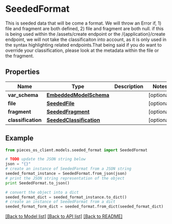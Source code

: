 # SeededFormat

This is seeded data that will be come a format.  We will throw an Error if, 1) file and fragment are both defined, 2) file and fragment are both null.  if this is being used within the /assets/create endpoint or the /\{application\}/create endpoint, we will not take the classificaiton into account, as it is only used in the syntax highlighting related endpoints.That being said if you do want to override your classification, please look at the metadata within the file or the fragment.

## Properties

Name | Type | Description | Notes
------------ | ------------- | ------------- | -------------
**var_schema** | [**EmbeddedModelSchema**](EmbeddedModelSchema) |  | [optional] 
**file** | [**SeededFile**](SeededFile) |  | [optional] 
**fragment** | [**SeededFragment**](SeededFragment) |  | [optional] 
**classification** | [**SeededClassification**](SeededClassification) |  | [optional] 

## Example

```python
from pieces_os_client.models.seeded_format import SeededFormat

# TODO update the JSON string below
json = "{}"
# create an instance of SeededFormat from a JSON string
seeded_format_instance = SeededFormat.from_json(json)
# print the JSON string representation of the object
print SeededFormat.to_json()

# convert the object into a dict
seeded_format_dict = seeded_format_instance.to_dict()
# create an instance of SeededFormat from a dict
seeded_format_form_dict = seeded_format.from_dict(seeded_format_dict)
```
[[Back to Model list]](../README#documentation-for-models) [[Back to API list]](../README#documentation-for-api-endpoints) [[Back to README]](../README)


